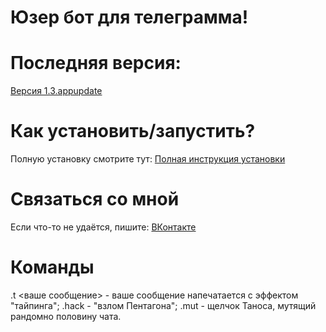 # Юзер бот для телеграмма!
# Последняя версия: 
  [Версия 1.3.appupdate](https://github.com/AyonovDenizs/TgUserBot/releases/tag/V.1.3.appupdate)

# Как установить/запустить?
Полную установку смотрите тут:
[Полная инструкция установки](https://github.com/AyonovDenizs/TgUserBot/blob/TgUserBot/docs/installingtguserbot1.md) 

# Связаться со мной
Если что-то не удаётся, пишите:
[ВКонтакте](https:/vk.com/ayden.yt_official)

# Команды
.t <ваше сообщение> - ваше сообщение напечатается с эффектом "тайпинга";
.hack - "взлом Пентагона"; 
.mut - щелчок Таноса, мутящий рандомно половину чата. 
